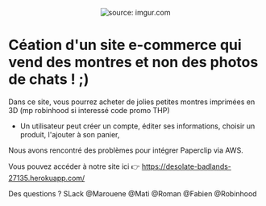 <p align="center">
<img src="https://i.imgur.com/yBqnJxY.png" title="source: imgur.com" /></a> 
</p>

# Céation d'un site e-commerce qui vend des montres et non des photos de chats ! ;) 

Dans ce site, vous pourrez acheter de jolies petites montres imprimées en 3D (mp robinhood si interessé code promo THP)

- Un utilisateur peut créer un compte, éditer ses informations, choisir un produit, l'ajouter à son panier, 


Nous avons rencontré des problèmes pour intégrer Paperclip via AWS.

Vous pouvez accéder à notre site ici :point_right: https://desolate-badlands-27135.herokuapp.com/

Des questions ? SLack @Marouene @Mati @Roman @Fabien @Robinhood
